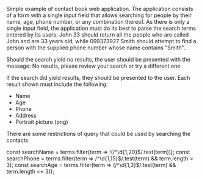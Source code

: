 Simple example of contact book web application. The application consists of a form with a single input field that allows searching for people by their name, age, phone number, or any combination thereof. As there is only a single input field, the application must do its best to parse the search terms entered by its users. John 33 should return all the people who are called John and are 33 years old, while 099373927 Smith should attempt to find a person with the supplied phone number whose name contains "Smith".

Should the search yield no results, the user should be presented with the message: No results, please review your search or try a different one

If the search did yield results, they should be presented to the user. Each result shown must include the following:

* Name
* Age
* Phone
* Address
* Portrait picture (png) 

There are some restrictions of query that could be used by searching the contacts:

const searchName = terms.filter(term => !(/^\d{1,20}$/.test(term)));
const searchPhone = terms.filter(term => /^\d{1,15}$/.test(term)  && term.length > 3);
const searchAge = terms.filter(term => (/^\d{1,3}$/.test(term) && term.length <= 3));
